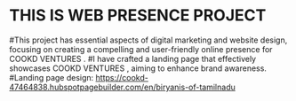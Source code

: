 # THIS IS WEB PRESENCE PROJECT
#This project has essential aspects of digital marketing and website design, focusing on creating a compelling and user-friendly online presence for COOKD VENTURES .
#I have crafted a landing page that effectively showcases COOKD VENTURES , aiming to enhance brand awareness. 
#Landing page design: https://cookd-47464838.hubspotpagebuilder.com/en/biryanis-of-tamilnadu




